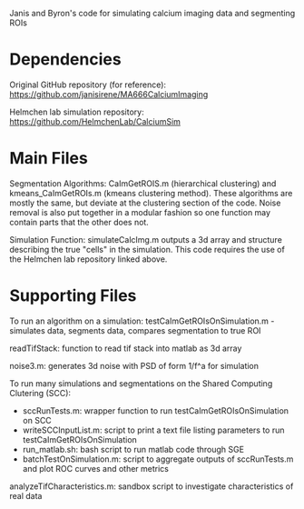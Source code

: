 Janis and Byron's code for simulating calcium imaging data and segmenting ROIs

# Dependencies

Original GitHub repository (for reference): https://github.com/janisirene/MA666CalciumImaging

Helmchen lab simulation repository: https://github.com/HelmchenLab/CalciumSim

# Main Files

Segmentation Algorithms: CaImGetROIS.m (hierarchical clustering) and kmeans_CaImGetROIs.m (kmeans clustering method). These algorithms are mostly the same, but deviate at the clustering section of the code. Noise removal is also put together in a modular fashion so one function may contain parts that the other does not.

Simulation Function: simulateCalcImg.m outputs a 3d array and structure describing the true "cells" in the simulation. This code requires the use of the Helmchen lab repository linked above.

# Supporting Files

To run an algorithm on a simulation: testCaImGetROIsOnSimulation.m - simulates data, segments data, compares segmentation to true ROI

readTifStack: function to read tif stack into matlab as 3d array

noise3.m: generates 3d noise with PSD of form 1/f^a for simulation

To run many simulations and segmentations on the Shared Computing Clutering (SCC):
  - sccRunTests.m: wrapper function to run testCaImGetROIsOnSimulation on SCC
  - writeSCCInputList.m: script to print a text file listing parameters to run testCaImGetROIsOnSimulation
  - run_matlab.sh: bash script to run matlab code through SGE
  - batchTestOnSimulation.m: script to aggregate outputs of sccRunTests.m and plot ROC curves and other metrics

analyzeTifCharacteristics.m: sandbox script to investigate characteristics of real data
